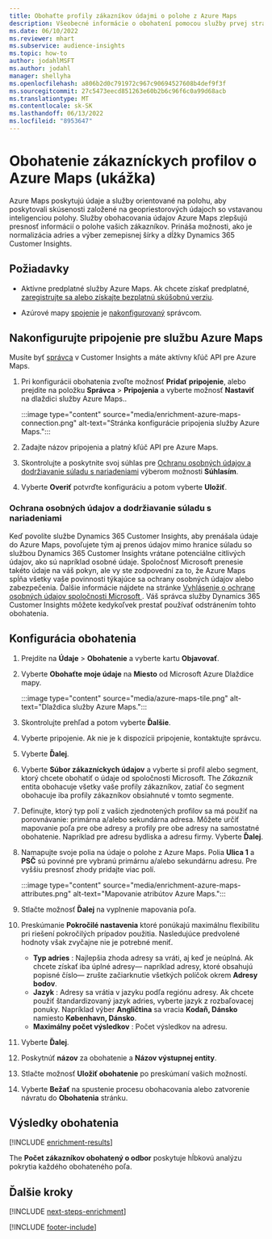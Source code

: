 ```yaml
---
title: Obohaťte profily zákazníkov údajmi o polohe z Azure Maps
description: Všeobecné informácie o obohatení pomocou služby prvej strany Azure Maps.
ms.date: 06/10/2022
ms.reviewer: mhart
ms.subservice: audience-insights
ms.topic: how-to
author: jodahlMSFT
ms.author: jodahl
manager: shellyha
ms.openlocfilehash: a806b2d0c791972c967c90694527608b4def9f3f
ms.sourcegitcommit: 27c5473eecd851263e60b2b6c96f6c0a99d68acb
ms.translationtype: MT
ms.contentlocale: sk-SK
ms.lasthandoff: 06/13/2022
ms.locfileid: "8953647"
---
```

# <a name="enrichment-of-customer-profiles-with-azure-maps-preview"></a>Obohatenie zákazníckych profilov o Azure Maps (ukážka)

Azure Maps poskytujú údaje a služby orientované na polohu, aby poskytovali skúsenosti založené na geopriestorových údajoch so vstavanou inteligenciou polohy. Služby obohacovania údajov Azure Maps zlepšujú presnosť informácií o polohe vašich zákazníkov. Prináša možnosti, ako je normalizácia adries a výber zemepisnej šírky a dĺžky Dynamics 365 Customer Insights.

## <a name="prerequisites"></a>Požiadavky

- Aktívne predplatné služby Azure Maps. Ak chcete získať predplatné, [zaregistrujte sa alebo získajte bezplatnú skúšobnú verziu](https://azure.microsoft.com/services/azure-maps/).

- Azúrové mapy [spojenie](connections.md) je [nakonfigurovaný](#configure-the-connection-for-azure-maps) správcom.

## <a name="configure-the-connection-for-azure-maps"></a>Nakonfigurujte pripojenie pre službu Azure Maps

Musíte byť [správca](permissions.md#admin) v Customer Insights a máte aktívny kľúč API pre Azure Maps.

1. Pri konfigurácii obohatenia zvoľte možnosť **Pridať pripojenie**, alebo prejdite na položku **Správca** > **Pripojenia** a vyberte možnosť **Nastaviť** na dlaždici služby Azure Maps..

   :::image type="content" source="media/enrichment-azure-maps-connection.png" alt-text="Stránka konfigurácie pripojenia služby Azure Maps.":::

1. Zadajte názov pripojenia a platný kľúč API pre Azure Maps.

1. Skontrolujte a poskytnite svoj súhlas pre [Ochranu osobných údajov a dodržiavanie súladu s nariadeniami](#data-privacy-and-compliance) výberom možnosti **Súhlasím**.

1. Vyberte **Overiť** potvrďte konfiguráciu a potom vyberte **Uložiť**.

### <a name="data-privacy-and-compliance"></a>Ochrana osobných údajov a dodržiavanie súladu s nariadeniami

Keď povolíte službe Dynamics 365 Customer Insights, aby prenášala údaje do Azure Maps, povoľujete tým aj prenos údajov mimo hranice súladu so službou Dynamics 365 Customer Insights vrátane potenciálne citlivých údajov, ako sú napríklad osobné údaje. Spoločnosť Microsoft prenesie takéto údaje na váš pokyn, ale vy ste zodpovední za to, že Azure Maps spĺňa všetky vaše povinnosti týkajúce sa ochrany osobných údajov alebo zabezpečenia. Ďalšie informácie nájdete na stránke [Vyhlásenie o ochrane osobných údajov spoločnosti Microsoft ](https://go.microsoft.com/fwlink/?linkid=396732).
Váš správca služby Dynamics 365 Customer Insights môžete kedykoľvek prestať používať odstránením tohto obohatenia.

## <a name="configure-the-enrichment"></a>Konfigurácia obohatenia

1. Prejdite na **Údaje** > **Obohatenie** a vyberte kartu **Objavovať**.

1. Vyberte **Obohaťte moje údaje** na **Miesto** od Microsoft Azure Dlaždice mapy.

   :::image type="content" source="media/azure-maps-tile.png" alt-text="Dlaždica služby Azure Maps.":::

1. Skontrolujte prehľad a potom vyberte **Ďalšie**.

1. Vyberte pripojenie. Ak nie je k dispozícii pripojenie, kontaktujte správcu.

1. Vyberte **Ďalej**.

1. Vyberte **Súbor zákazníckych údajov** a vyberte si profil alebo segment, ktorý chcete obohatiť o údaje od spoločnosti Microsoft. The *Zákazník* entita obohacuje všetky vaše profily zákazníkov, zatiaľ čo segment obohacuje iba profily zákazníkov obsiahnuté v tomto segmente.

1. Definujte, ktorý typ polí z vašich zjednotených profilov sa má použiť na porovnávanie: primárna a/alebo sekundárna adresa. Môžete určiť mapovanie poľa pre obe adresy a profily pre obe adresy na samostatné obohatenie. Napríklad pre adresu bydliska a adresu firmy. Vyberte **Ďalej**.

1. Namapujte svoje polia na údaje o polohe z Azure Maps. Polia **Ulica 1** a **PSČ** sú povinné pre vybranú primárnu a/alebo sekundárnu adresu. Pre vyššiu presnosť zhody pridajte viac polí.

   :::image type="content" source="media/enrichment-azure-maps-attributes.png" alt-text="Mapovanie atribútov Azure Maps.":::

1. Stlačte možnosť **Ďalej** na vyplnenie mapovania poľa.

1. Preskúmanie **Pokročilé nastavenia** ktoré ponúkajú maximálnu flexibilitu pri riešení pokročilých prípadov použitia. Nasledujúce predvolené hodnoty však zvyčajne nie je potrebné meniť.

   - **Typ adries** : Najlepšia zhoda adresy sa vráti, aj keď je neúplná. Ak chcete získať iba úplné adresy&mdash; napríklad adresy, ktoré obsahujú popisné číslo&mdash; zrušte začiarknutie všetkých políčok okrem **Adresy bodov**.
   - **Jazyk** : Adresy sa vrátia v jazyku podľa regiónu adresy. Ak chcete použiť štandardizovaný jazyk adries, vyberte jazyk z rozbaľovacej ponuky. Napríklad výber **Angličtina** sa vracia **Kodaň, Dánsko** namiesto **København, Dánsko**.
   - **Maximálny počet výsledkov** : Počet výsledkov na adresu.

1. Vyberte **Ďalej**.

1. Poskytnúť **názov** za obohatenie a **Názov výstupnej entity**.

1. Stlačte možnosť **Uložiť obohatenie** po preskúmaní vašich možností.

1. Vyberte **Bežať** na spustenie procesu obohacovania alebo zatvorenie návratu do **Obohatenia** stránku.

## <a name="enrichment-results"></a>Výsledky obohatenia

[!INCLUDE [enrichment-results](includes/enrichment-results.md)]

The **Počet zákazníkov obohatený o odbor** poskytuje hĺbkovú analýzu pokrytia každého obohateného poľa.

## <a name="next-steps"></a>Ďalšie kroky

[!INCLUDE [next-steps-enrichment](includes/next-steps-enrichment.md)]

[!INCLUDE [footer-include](includes/footer-banner.md)]

